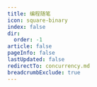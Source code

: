 ```yaml
---
title: 编程随笔
icon: square-binary
index: false
dir:
  order: -1
article: false
pageInfo: false
lastUpdated: false
redirectTo: concurrency.md
breadcrumbExclude: true
---
```

